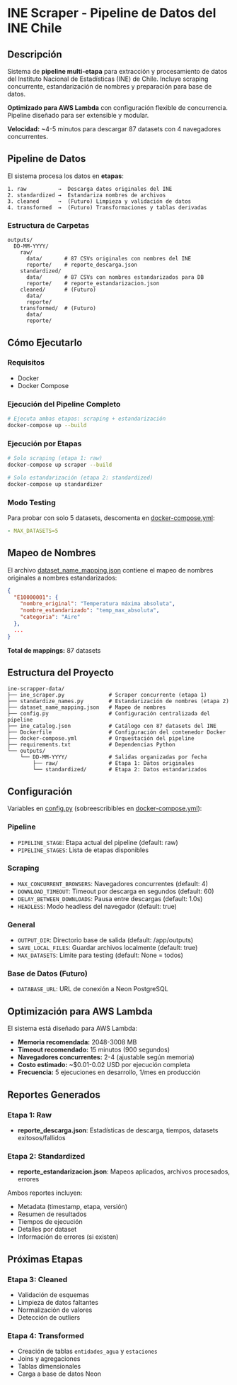 # INE Scraper - Pipeline de Datos del INE Chile

## Descripción

Sistema de **pipeline multi-etapa** para extracción y procesamiento de datos del Instituto Nacional de Estadísticas (INE) de Chile. Incluye scraping concurrente, estandarización de nombres y preparación para base de datos.

**Optimizado para AWS Lambda** con configuración flexible de concurrencia. Pipeline diseñado para ser extensible y modular.

**Velocidad:** ~4-5 minutos para descargar 87 datasets con 4 navegadores concurrentes.

## Pipeline de Datos

El sistema procesa los datos en **etapas**:

```
1. raw          →  Descarga datos originales del INE
2. standardized →  Estandariza nombres de archivos
3. cleaned      →  (Futuro) Limpieza y validación de datos
4. transformed  →  (Futuro) Transformaciones y tablas derivadas
```

### Estructura de Carpetas

```
outputs/
  DD-MM-YYYY/
    raw/
      data/       # 87 CSVs originales con nombres del INE
      reporte/    # reporte_descarga.json
    standardized/
      data/       # 87 CSVs con nombres estandarizados para DB
      reporte/    # reporte_estandarizacion.json
    cleaned/      # (Futuro)
      data/
      reporte/
    transformed/  # (Futuro)
      data/
      reporte/
```

## Cómo Ejecutarlo

### Requisitos

- Docker
- Docker Compose

### Ejecución del Pipeline Completo

```bash
# Ejecuta ambas etapas: scraping + estandarización
docker-compose up --build
```

### Ejecución por Etapas

```bash
# Solo scraping (etapa 1: raw)
docker-compose up scraper --build

# Solo estandarización (etapa 2: standardized)
docker-compose up standardizer
```

### Modo Testing

Para probar con solo 5 datasets, descomenta en [docker-compose.yml](docker-compose.yml):

```yaml
- MAX_DATASETS=5
```

## Mapeo de Nombres

El archivo [dataset_name_mapping.json](dataset_name_mapping.json) contiene el mapeo de nombres originales a nombres estandarizados:

```json
{
  "E10000001": {
    "nombre_original": "Temperatura máxima absoluta",
    "nombre_estandarizado": "temp_max_absoluta",
    "categoria": "Aire"
  },
  ...
}
```

**Total de mappings:** 87 datasets

## Estructura del Proyecto

```
ine-scrapper-data/
├── ine_scraper.py              # Scraper concurrente (etapa 1)
├── standardize_names.py        # Estandarización de nombres (etapa 2)
├── dataset_name_mapping.json   # Mapeo de nombres
├── config.py                   # Configuración centralizada del pipeline
├── ine_catalog.json            # Catálogo con 87 datasets del INE
├── Dockerfile                  # Configuración del contenedor Docker
├── docker-compose.yml          # Orquestación del pipeline
├── requirements.txt            # Dependencias Python
└── outputs/
    └── DD-MM-YYYY/             # Salidas organizadas por fecha
        ├── raw/                # Etapa 1: Datos originales
        └── standardized/       # Etapa 2: Datos estandarizados
```

## Configuración

Variables en [config.py](config.py) (sobreescribibles en [docker-compose.yml](docker-compose.yml)):

### Pipeline
- `PIPELINE_STAGE`: Etapa actual del pipeline (default: raw)
- `PIPELINE_STAGES`: Lista de etapas disponibles

### Scraping
- `MAX_CONCURRENT_BROWSERS`: Navegadores concurrentes (default: 4)
- `DOWNLOAD_TIMEOUT`: Timeout por descarga en segundos (default: 60)
- `DELAY_BETWEEN_DOWNLOADS`: Pausa entre descargas (default: 1.0s)
- `HEADLESS`: Modo headless del navegador (default: true)

### General
- `OUTPUT_DIR`: Directorio base de salida (default: /app/outputs)
- `SAVE_LOCAL_FILES`: Guardar archivos localmente (default: true)
- `MAX_DATASETS`: Límite para testing (default: None = todos)

### Base de Datos (Futuro)
- `DATABASE_URL`: URL de conexión a Neon PostgreSQL

## Optimización para AWS Lambda

El sistema está diseñado para AWS Lambda:

- **Memoria recomendada:** 2048-3008 MB
- **Timeout recomendado:** 15 minutos (900 segundos)
- **Navegadores concurrentes:** 2-4 (ajustable según memoria)
- **Costo estimado:** ~$0.01-0.02 USD por ejecución completa
- **Frecuencia:** 5 ejecuciones en desarrollo, 1/mes en producción

## Reportes Generados

### Etapa 1: Raw
- **reporte_descarga.json**: Estadísticas de descarga, tiempos, datasets exitosos/fallidos

### Etapa 2: Standardized
- **reporte_estandarizacion.json**: Mapeos aplicados, archivos procesados, errores

Ambos reportes incluyen:
- Metadata (timestamp, etapa, versión)
- Resumen de resultados
- Tiempos de ejecución
- Detalles por dataset
- Información de errores (si existen)

## Próximas Etapas

### Etapa 3: Cleaned
- Validación de esquemas
- Limpieza de datos faltantes
- Normalización de valores
- Detección de outliers

### Etapa 4: Transformed
- Creación de tablas `entidades_agua` y `estaciones`
- Joins y agregaciones
- Tablas dimensionales
- Carga a base de datos Neon
